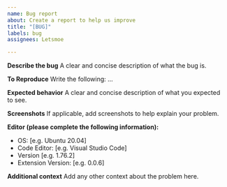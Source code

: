 ```yaml
---
name: Bug report
about: Create a report to help us improve
title: "[BUG]"
labels: bug
assignees: Letsmoe

---
```


**Describe the bug**
A clear and concise description of what the bug is.

**To Reproduce**
Write the following: ...

**Expected behavior**
A clear and concise description of what you expected to see.

**Screenshots**
If applicable, add screenshots to help explain your problem.

**Editor (please complete the following information):**
 - OS: [e.g. Ubuntu 20.04]
 - Code Editor: [e.g. Visual Studio Code]
 - Version [e.g. 1.76.2]
 - Extension Version: [e.g. 0.0.6]

**Additional context**
Add any other context about the problem here.
